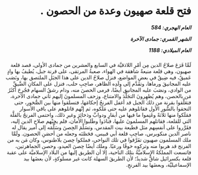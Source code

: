 <h1 dir="rtl">فتح قلعة صهيون وعدة من الحصون .</h1>

<h5 dir="rtl">العام الهجري:  584

الشهر القمري: جمادى الآخرة

العام الميلادي: 1188</h5>

<p dir="rtl">لَمَّا فَرَغ صلاحُ الدين مِن أمْرِ اللاذقيَّة في السابع والعشرين من جمادى الأولى، قصد قلعة صهيون، وهي قلعة منيعةٌ شاهقة في الهواء، صعبةُ المرتقى، على قرنة جبل، يُطيفُ بها وادٍ عَميقٌ، فيه ضِيقٌ في بعضِ المواضع، فنزل صلاحُ الدين على هذا الجبَلِ الملتصق بها، ونَصَب عليه المجانيقَ ورماها، وتقَدَّم إلى ولَدِه الظاهر، صاحِبِ حلب، فنزل على المكانِ الضَّيقِّ من الوادي، ونصَبَ عليه المجانيق أيضًا، فرمى الحصنَ منه، ودام رشقُ السهام فجُرِحَ أكثَرُ مَن بالحصن، وهم يُظهِرونَ التجَلُّدَ والامتناع، وزحف المسلمونَ إليهم ثاني جمادى الآخرة، فتعَلَّقوا بقرنة من ذلك الجبل قد أغفل الفرنجُ إحكامَها، فتسلقوا منها بين الصُّخورِ، حتى التحقوا بالسُّورِ الأول فقاتلوهم عليه حتى مَلَكوه، ثم إنَّهم قاتلوهم على باقي الأسوار فمَلَكوا منها ثلاثةً وغَنِموا ما فيها من أبقارٍ ودوابَّ وذخائِرَ وغيرِ ذلك، واحتمى الفرنجُ بالقلَّة التي للقلعة، فقاتلهم المسلمونَ عليها، فنادَوا وطَلبوا الأمان، فلم يجِبْهم صلاح الدين إليه، فقَرَّروا على أنفسِهم مثل قطيعة بيت المقدس، وتسَلَّمَ الحِصنَ وسَلَّمَه إلى أمير يقال له ناصر الدين منكوبرس، صاحِبِ قلعة أبي قبيس، فحَصَّنَه وجعله من أحصَنِ الحصون. ولَمَّا ملك المسلمون صهيون تفَرَّقوا في تلك النواحي، فملكوا حِصنَ بلاطنوس، وكان مَن به من الفرنج قد هربوا منه وتركوه خوفًا ورعبًا. وملك أيضًا حِصنَ العيدو، وحصن الجماهرتين، فاتسعت المملكةُ الإسلاميَّةُ بتلك الناحية، إلا أن الطريق إليها من البلاد الإسلاميَّة على عقبة قلعة بكسرائيل شاقٌّ شديدٌ؛ لأن الطريقَ السهلة كانت غير مسلوكةٍ، لأن بعضَها بيد الإسماعيليَّة، وبعضَها بيد الفرنجِ.</p></br>
